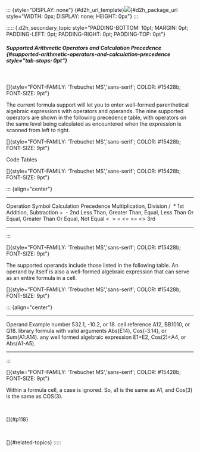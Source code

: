 ::: {style="DISPLAY: none"}
[](ms-xhelp:///?Id=d2h_url_template){#d2h_url_template}![](!package_url!){#d2h_package_url style="WIDTH: 0px; DISPLAY: none; HEIGHT: 0px"}
:::

::::: {.d2h_secondary_topic style="PADDING-BOTTOM: 10pt; MARGIN: 0pt; PADDING-LEFT: 0pt; PADDING-RIGHT: 0pt; PADDING-TOP: 0pt"}
##### Supported Arithmetic Operators and Calculation Precedence {#supported-arithmetic-operators-and-calculation-precedence style="tab-stops: 0pt"}

 

[]{style="FONT-FAMILY: 'Trebuchet MS','sans-serif'; COLOR: #15428b; FONT-SIZE: 9pt"} 

The current formula support will let you to enter well-formed parenthetical algebraic expressions with operators and operands. The nine supported operators are shown in the following precedence table, with operators on the same level being calculated as encountered when the expression is scanned from left to right.

[]{style="FONT-FAMILY: 'Trebuchet MS','sans-serif'; COLOR: #15428b; FONT-SIZE: 9pt"} 

Code Tables

[]{style="FONT-FAMILY: 'Trebuchet MS','sans-serif'; COLOR: #15428b; FONT-SIZE: 9pt"} 

::: {align="center"}
  -------------------------------------------------------------------------------------- ----------------------- ------------------------
  Operation                                                                              Symbol                  Calculation Precedence
  Multiplication, Division                                                               /  \*                   1st
  Addition, Subtraction                                                                  +  -                    2nd
  Less Than, Greater Than, Equal, Less Than Or Equal, Greater Than Or Equal, Not Equal   \<  \> = \<= \>= \<\>   3rd
  -------------------------------------------------------------------------------------- ----------------------- ------------------------
:::

[]{style="FONT-FAMILY: 'Trebuchet MS','sans-serif'; COLOR: #15428b; FONT-SIZE: 9pt"} 

The supported operands include those listed in the following table. An operand by itself is also a well-formed algebraic expression that can serve as an entire formula in a cell.

[]{style="FONT-FAMILY: 'Trebuchet MS','sans-serif'; COLOR: #15428b; FONT-SIZE: 9pt"} 

::: {align="center"}
  -------------------------------------- ---------------------------------------
  Operand                                Example
  number                                 532.1, -10.2, or 18.
  cell reference                         A12, BB1010, or Q18.
  library formula with valid arguments   Abs(E14), Cos(-3.14), or Sum(A1:A14).
  any well formed algebraic expression   E1+E2, Cos(2)\<A4, or Abs(A1-A5).
  -------------------------------------- ---------------------------------------
:::

[]{style="FONT-FAMILY: 'Trebuchet MS','sans-serif'; COLOR: #15428b; FONT-SIZE: 9pt"} 

Within a formula cell, a case is ignored. So, a1 is the same as A1, and Cos(3) is the same as COS(3).

 

[]{#p118} 

 

[]{#related-topics}
:::::
